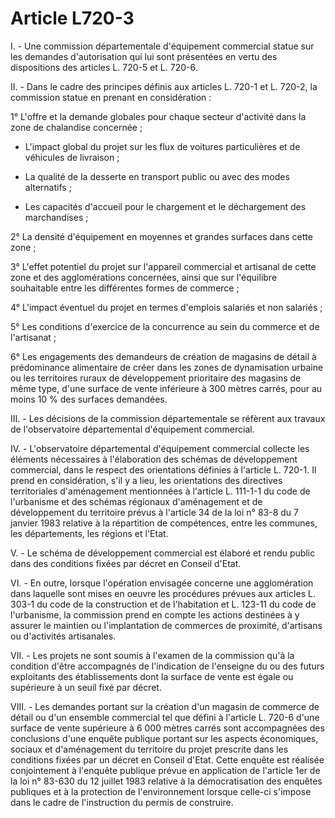 # Article L720-3

I. - Une commission départementale d'équipement commercial statue sur les demandes d'autorisation qui lui sont présentées en vertu des dispositions des articles L. 720-5 et L. 720-6.

II. - Dans le cadre des principes définis aux articles L. 720-1 et L. 720-2, la commission statue en prenant en considération :

1° L'offre et la demande globales pour chaque secteur d'activité dans la zone de chalandise concernée ;

- L'impact global du projet sur les flux de voitures particulières et de véhicules de livraison ;

- La qualité de la desserte en transport public ou avec des modes alternatifs ;

- Les capacités d'accueil pour le chargement et le déchargement des marchandises ;

2° La densité d'équipement en moyennes et grandes surfaces dans cette zone ;

3° L'effet potentiel du projet sur l'appareil commercial et artisanal de cette zone et des agglomérations concernées, ainsi que sur l'équilibre souhaitable entre les différentes formes de commerce ;

4° L'impact éventuel du projet en termes d'emplois salariés et non salariés ;

5° Les conditions d'exercice de la concurrence au sein du commerce et de l'artisanat ;

6° Les engagements des demandeurs de création de magasins de détail à prédominance alimentaire de créer dans les zones de dynamisation urbaine ou les territoires ruraux de développement prioritaire des magasins de même type, d'une surface de vente inférieure à 300 mètres carrés, pour au moins 10 % des surfaces demandées.

III. - Les décisions de la commission départementale se réfèrent aux travaux de l'observatoire départemental d'équipement commercial.

IV. - L'observatoire départemental d'équipement commercial collecte les éléments nécessaires à l'élaboration des schémas de développement commercial, dans le respect des orientations définies à l'article L. 720-1. Il prend en considération, s'il y a lieu, les orientations des directives territoriales d'aménagement mentionnées à l'article L. 111-1-1 du code de l'urbanisme et des schémas régionaux d'aménagement et de développement du territoire prévus à l'article 34 de la loi n° 83-8 du 7 janvier 1983 relative à la répartition de compétences, entre les communes, les départements, les régions et l'Etat.

V. - Le schéma de développement commercial est élaboré et rendu public dans des conditions fixées par décret en Conseil d'Etat.

VI. - En outre, lorsque l'opération envisagée concerne une agglomération dans laquelle sont mises en oeuvre les procédures prévues aux articles L. 303-1 du code de la construction et de l'habitation et L. 123-11 du code de l'urbanisme, la commission prend en compte les actions destinées à y assurer le maintien ou l'implantation de commerces de proximité, d'artisans ou d'activités artisanales.

VII. - Les projets ne sont soumis à l'examen de la commission qu'à la condition d'être accompagnés de l'indication de l'enseigne du ou des futurs exploitants des établissements dont la surface de vente est égale ou supérieure à un seuil fixé par décret.

VIII. - Les demandes portant sur la création d'un magasin de commerce de détail ou d'un ensemble commercial tel que défini à l'article L. 720-6 d'une surface de vente supérieure à 6 000 mètres carrés sont accompagnées des conclusions d'une enquête publique portant sur les aspects économiques, sociaux et d'aménagement du territoire du projet prescrite dans les conditions fixées par un décret en Conseil d'Etat. Cette enquête est réalisée conjointement à l'enquête publique prévue en application de l'article 1er de la loi n° 83-630 du 12 juillet 1983 relative à la démocratisation des enquêtes publiques et à la protection de l'environnement lorsque celle-ci s'impose dans le cadre de l'instruction du permis de construire.
